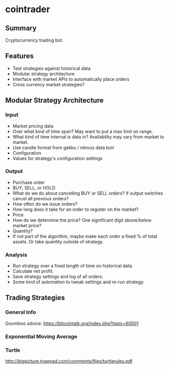 cointrader
==========

Summary
-------

Cryptocurrency trading bot.

Features
--------

- Test strategies against historical data
- Modular strategy architecture
- Interface with market APIs to automatically place orders
- Cross currency market strategies?

Modular Strategy Architecture
-----------------------------

### Input

- Market pricing data
 - Over what kind of time span? May want to put a max limit on range.
 - What kind of time interval is data in? Availability may vary from market to market.
 - Use candle format from gekko / nitrous data tool
- Configuration
 - Values for strategy's configuration settings

### Output

- Purchase order
 - BUY, SELL, or HOLD
 - What do we do about cancelling BUY or SELL orders? If output switches cancel all previous orders?
 - How often do we issue orders?
 - How long does it take for an order to register on the market?
- Price
 - How do we determine the price? One significant digit above/below market price?
- Quantity?
 - If not part of the algorithm, maybe make each order a fixed % of total assets. Or take quantity outside of strategy.

### Analysis

- Run strategy over a fixed length of time on historical data.
- Calculate net profit.
- Save strategy settings and log of all orders.
- Some kind of automation to tweak settings and re-run strategy.

Trading Strategies
------------------

### General Info

Goomboo advice: https://bitcointalk.org/index.php?topic=60501

### Exponential Moving Average



### Turtle

http://bigpicture.typepad.com/comments/files/turtlerules.pdf